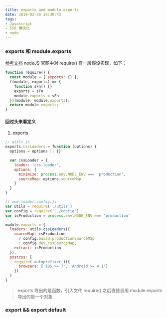 ```yaml
---
title: exports and module.exports
date: 2019-03-26 14:30:43
tags:
- Javascript
- ES6 模块化
- node
---
```

### exports 和 module.exports
[参考文档](http://nodejs.cn/api/modules.html#modules_exports_shortcut)
nodeJS 官网中对 require() 有一段假设实现，如下：
```Javascript
function require() {
  const module = { exports: {} };
  ((module, exports) => {
    function sFn() {}
    exports = sFn
    module.exports = sFn
  })(module, module.exports);
  return module.exports;
}
```
#### 回过头来看定义
1.  exports
```Javascript
// utils.js
exports.cssLoaders = function (options) {
  options = options || {}

  var cssLoader = {
    loader: 'css-loader',
    options: {
      minimize: process.env.NODE_ENV === 'production',
      sourceMap: options.sourceMap
    }
  }
}

// vue.loader.config.js
var utils = require('./utils')
var config = require('../config')
var isProduction = process.env.NODE_ENV === 'production'

module.exports = {
  loaders: utils.cssLoaders({
    sourceMap: isProduction
      ? config.build.productionSourceMap
      : config.dev.cssSourceMap,
    extract: isProduction
  }),
  postcss: [
    require('autoprefixer')({
      browsers: ['iOS >= 7', 'Android >= 4.1']
    })
  ]
}
```
> exports 导出的是函数，引入文件 require() 之后直接调用
> module.exports 导出的是一个对象

### export && export default
